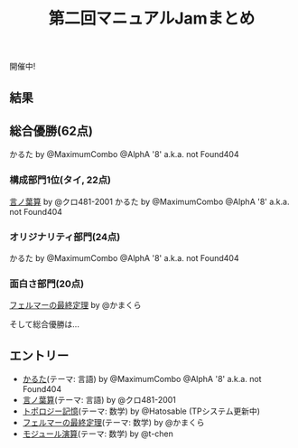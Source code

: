 ﻿---
layout: default
title: 第二回マニュアルJamまとめ
description: KTaNE Japanで開催された第二回マニュアルJamのまとめです
lang: ja_JP
---

開催中!

## 結果

## 総合優勝(62点)
かるた by @MaximumCombo @AlphA '8' a.k.a. not Found404

### 構成部門1位(タイ, 22点)
[言ノ葉算](https://tepel-chen.github.io/ModuleJamJP2/Words%20Math.html) by @クロ481-2001
かるた by @MaximumCombo @AlphA '8' a.k.a. not Found404

### オリジナリティ部門(24点)
かるた by @MaximumCombo @AlphA '8' a.k.a. not Found404

### 面白さ部門(20点)
[フェルマーの最終定理](https://tepel-chen.github.io/ModuleJamJP2/Fermat's%20Last%20Theorem.pdf) by @かまくら

そして総合優勝は...

## エントリー

* [かるた](https://tepel-chen.github.io/ModuleJamJP2/Karuta.html)(テーマ: 言語) by @MaximumCombo @AlphA '8' a.k.a. not Found404
* [言ノ葉算](https://tepel-chen.github.io/ModuleJamJP2/Words%20Math.html)(テーマ: 言語) by @クロ481-2001
* [トポロジー記憶](https://tepel-chen.github.io/ModuleJamJP2/Topology%20Memory.html)(テーマ: 数学) by @Hatosable (TPシステム更新中) 
* [フェルマーの最終定理](https://tepel-chen.github.io/ModuleJamJP2/Fermat's%20Last%20Theorem.pdf)(テーマ: 数学) by @かまくら
* [モジュール演算](https://tepel-chen.github.io/ModuleJamJP2/Mod%20Operation.html)(テーマ: 数学) by @t-chen
